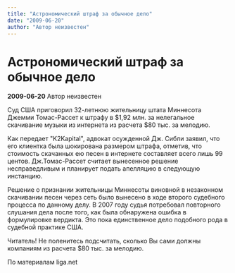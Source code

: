 ```yaml
---
title: "Астрономический штраф за обычное дело"
date: "2009-06-20"
author: "Автор неизвестен"
---
```


# Астрономический штраф за обычное дело

**2009-06-20** Автор неизвестен

Суд США приговорил 32-летнюю жительницу штата Миннесота Джемми Томас-Рассет к штрафу в $1,92 млн. за нелегальное скачивание музыки из интернета из расчета $80 тыс. за мелодию.

Как передает "K2Kapital", адвокат осужденной Дж. Сибли заявил, что его клиентка была шокирована размером штрафа, отметив, что стоимость скачанных ею песен в интернете составляет всего лишь 99 центов. Дж.Томас-Рассет считает вынесенное решение несправедливым и планирует подать апелляцию в следующую инстанцию.

Решение о признании жительницы Миннесоты виновной в незаконном скачивании песен через сеть было вынесено в ходе второго судебного процесса по данному делу. В 2007 году судья потребовал повторного слушания дела после того, как была обнаружена ошибка в формулировке вердикта. Это пока единственное дело подобного рода в судебной практике США.

Читатель! Не поленитесь подсчитать, сколько Вы сами должны компаниям из расчета $80 тыс. за мелодию.

По материалам liga.net